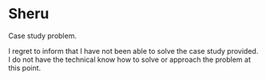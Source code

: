 # Sheru
Case study problem.

I regret to inform that I have not been able to solve the case study provided. I do not have the technical know how to solve or approach the problem at this point. 
